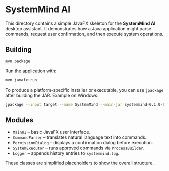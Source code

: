 # SystemMind AI

This directory contains a simple JavaFX skeleton for the **SystemMind AI** desktop assistant. It demonstrates how a Java application might parse commands, request user confirmation, and then execute system operations.

## Building

```bash
mvn package
```

Run the application with:

```bash
mvn javafx:run
```

To produce a platform-specific installer or executable, you can use `jpackage` after building the JAR. Example on Windows:

```bash
jpackage --input target --name SystemMind --main-jar systemmind-0.1.0-SNAPSHOT.jar --type exe
```

## Modules

- `MainUI` – basic JavaFX user interface.
- `CommandParser` – translates natural language text into commands.
- `PermissionDialog` – displays a confirmation dialog before execution.
- `SystemExecutor` – runs approved commands via `ProcessBuilder`.
- `Logger` – appends history entries to `systemmind.log`.

These classes are simplified placeholders to show the overall structure.
